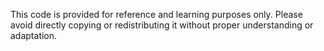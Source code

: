 This code is provided for reference and learning purposes only. Please avoid directly copying or redistributing it without proper understanding or adaptation.
